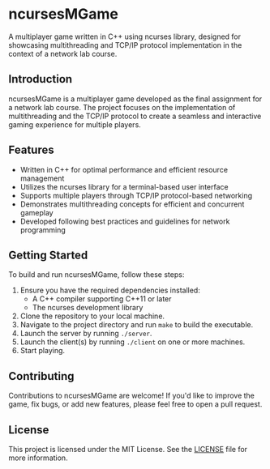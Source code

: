 # ncursesMGame

A multiplayer game written in C++ using ncurses library, designed for showcasing multithreading and TCP/IP protocol implementation in the context of a network lab course.

## Introduction

ncursesMGame is a multiplayer game developed as the final assignment for a network lab course. The project focuses on the implementation of multithreading and the TCP/IP protocol to create a seamless and interactive gaming experience for multiple players.

## Features

- Written in C++ for optimal performance and efficient resource management
- Utilizes the ncurses library for a terminal-based user interface
- Supports multiple players through TCP/IP protocol-based networking
- Demonstrates multithreading concepts for efficient and concurrent gameplay
- Developed following best practices and guidelines for network programming

## Getting Started

To build and run ncursesMGame, follow these steps:

1. Ensure you have the required dependencies installed:
   - A C++ compiler supporting C++11 or later
   - The ncurses development library
2. Clone the repository to your local machine.
3. Navigate to the project directory and run `make` to build the executable.
4. Launch the server by running `./server`.
5. Launch the client(s) by running `./client` on one or more machines.
6. Start playing.

## Contributing

Contributions to ncursesMGame are welcome! If you'd like to improve the game, fix bugs, or add new features, please feel free to open a pull request.

## License

This project is licensed under the MIT License. See the [LICENSE](LICENSE) file for more information.
